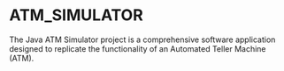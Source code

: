 # ATM_SIMULATOR
The Java ATM Simulator project is a comprehensive software application designed to replicate the functionality of an Automated Teller Machine (ATM).

